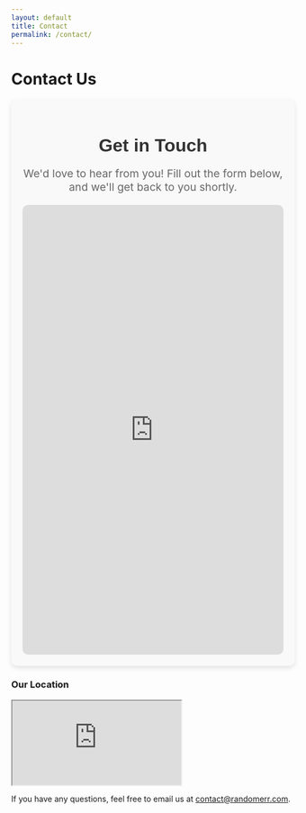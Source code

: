 ```yaml
---
layout: default
title: Contact
permalink: /contact/
---
```


# Contact Us



<div class="form-container">
  <h2>Get in Touch</h2>
  <p class="form-description">We'd love to hear from you! Fill out the form below, and we'll get back to you shortly.</p>

  <!-- Google Form Embed -->
  <iframe class="google-form" src="https://docs.google.com/forms/d/e/1FAIpQLSegTC0u3J_M2NMCFTTJZJ_Ca3DW2GLBXr-VE7Hg4vbVsKKJdQ/viewform?embedded=true" width="100%" height="800" frameborder="0" marginheight="0" marginwidth="0">Loading…</iframe>
</div>


<div class="google-map-container">
  <h3>Our Location</h3>
  <iframe 
    id="google-map" 
    class="google-map" 
    src="https://www.google.com/maps/embed/v1/place?key=AIzaSyCNCmAGyN4bJYu5qeLgbASzZafm-M5TA_o&amp;language=en&amp;zoom=16&amp;q=942%20Meldon%20Ave%20Donora%2C%20PA%2015033" 
    allowfullscreen 
    title="Location on map"
  ></iframe>
</div>

<div class="contact-email">
  <p>If you have any questions, feel free to email us at <a href="mailto:contact@randomerr.com">contact@randomerr.com</a>.</p>
</div>


<style>
/* Container for the form */
.form-container {
  max-width: 800px;
  margin: 0 auto;
  padding: 20px;
  background-color: #f9f9f9;
  border-radius: 10px;
  box-shadow: 0 4px 8px rgba(0, 0, 0, 0.1);
}

/* Form heading */
.form-container h2 {
  font-family: 'Arial', sans-serif;
  font-size: 2rem;
  color: #333;
  text-align: center;
  margin-bottom: 10px;
}

/* Description text */
.form-description {
  font-size: 1.2rem;
  color: #666;
  text-align: center;
  margin-bottom: 20px;
}

/* Styling the embedded Google Form iframe */
.google-form {
  width: 100%;
  height: 800px;
  border: none;
  border-radius: 10px;
  overflow: hidden;
}

/* Responsive adjustments */
@media (max-width: 768px) {
  .form-container {
    padding: 15px;
  }

  .form-container h2 {
    font-size: 1.5rem;
  }

  .form-description {
    font-size: 1rem;
  }

  .google-form {
    height: 600px;
  }
}
</style>
